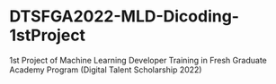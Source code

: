 # DTSFGA2022-MLD-Dicoding-1stProject
1st Project of Machine Learning Developer Training in Fresh Graduate Academy Program (Digital Talent Scholarship 2022)
